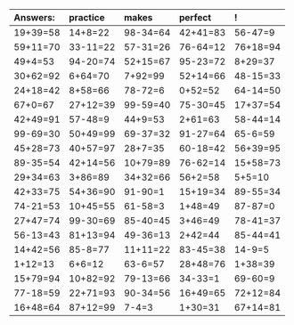 | Answers: | practice | makes | perfect | ! |
| :--- | :--- | :--- | :--- | :--- |
| 19+39=58 | 14+8=22 | 98-34=64 | 42+41=83 | 56-47=9 | 
| 59+11=70 | 33-11=22 | 57-31=26 | 76-64=12 | 76+18=94 | 
| 49+4=53 | 94-20=74 | 52+15=67 | 95-23=72 | 8+29=37 | 
| 30+62=92 | 6+64=70 | 7+92=99 | 52+14=66 | 48-15=33 | 
| 24+18=42 | 8+58=66 | 78-72=6 | 0+52=52 | 64-14=50 | 
| 67+0=67 | 27+12=39 | 99-59=40 | 75-30=45 | 17+37=54 | 
| 42+49=91 | 57-48=9 | 44+9=53 | 2+61=63 | 58-44=14 | 
| 99-69=30 | 50+49=99 | 69-37=32 | 91-27=64 | 65-6=59 | 
| 45+28=73 | 40+57=97 | 28+7=35 | 60-18=42 | 56+39=95 | 
| 89-35=54 | 42+14=56 | 10+79=89 | 76-62=14 | 15+58=73 | 
| 29+34=63 | 3+86=89 | 34+32=66 | 56+2=58 | 5+5=10 | 
| 42+33=75 | 54+36=90 | 91-90=1 | 15+19=34 | 89-55=34 | 
| 74-21=53 | 10+45=55 | 61-58=3 | 1+48=49 | 87-87=0 | 
| 27+47=74 | 99-30=69 | 85-40=45 | 3+46=49 | 78-41=37 | 
| 56-13=43 | 81+13=94 | 49-36=13 | 2+42=44 | 85-44=41 | 
| 14+42=56 | 85-8=77 | 11+11=22 | 83-45=38 | 14-9=5 | 
| 1+12=13 | 6+6=12 | 63-6=57 | 28+48=76 | 1+38=39 | 
| 15+79=94 | 10+82=92 | 79-13=66 | 34-33=1 | 69-60=9 | 
| 77-18=59 | 22+71=93 | 90-34=56 | 16+49=65 | 72+12=84 | 
| 16+48=64 | 87+12=99 | 7-4=3 | 1+30=31 | 67+14=81 | 

